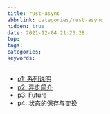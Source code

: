 ```yaml
---
title: rust-async
abbrlink: categories/rust-async
hidden: true
date: 2021-12-04 21:23:28
top:
tags:
categories:
keywords:
---
```


- [p1: 系列说明](/posts/rust-async/p1)
- [p2: 异步简介](/posts/rust-async/p2)
- [p3: Future](/posts/rust-async/p3)
- [p4: 状态的保存与变换](/posts/rust-async/p4)
